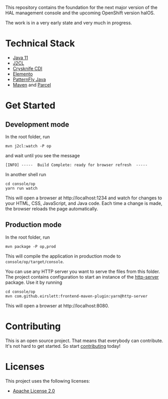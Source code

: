 This repository contains the foundation for the next major version of the HAL management console and the upcoming OpenShift version halOS.

The work is in a very early state and very much in progress.

# Technical Stack

- [Java 11](https://jdk.java.net/java-se-ri/11)
- [J2CL](https://github.com/google/j2cl)
- [Crysknife CDI](https://github.com/crysknife-io/crysknife)
- [Elemento](https://github.com/hal/elemento)
- [PatternFly Java](https://github.com/patternfly-java)
- [Maven](https://maven.apache.org/) and [Parcel](https://parceljs.org/)

# Get Started

## Development mode

In the root folder, run

```shell
mvn j2cl:watch -P op
```

and wait until you see the message

```
[INFO] -----  Build Complete: ready for browser refresh  -----
```

In another shell run

```shell
cd console/op
yarn run watch
```

This will open a browser at http://localhost:1234 and watch for changes to your HTML, CSS, JavaScript, and Java code. Each time a change is made, the browser reloads the page automatically.

## Production mode

In the root folder, run

```shell
mvn package -P op,prod
```

This will compile the application in production mode to `console/op/target/console`.

You can use any HTTP server you want to serve the files from this folder. The project contains configuration to start an instance of the [http-server](https://www.npmjs.com/package/http-server) package. Use it by running

```shell
cd console/op
mvn com.github.eirslett:frontend-maven-plugin:yarn@http-server
```

This will open a browser at http://localhost:8080.

# Contributing

This is an open source project. That means that everybody can contribute. It's not hard to get started. So start [contributing](CONTRIBUTING.md) today!

# Licenses

This project uses the following licenses:

* [Apache License 2.0](https://repository.jboss.org/licenses/apache-2.0.txt)

